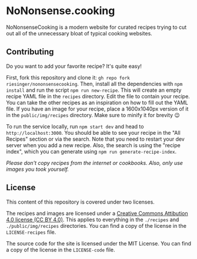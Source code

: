 # NoNonsense.cooking

NoNonsenseCooking is a modern website for curated recipes trying to cut out all of the unnecessary bloat of typical cooking websites.

## Contributing

Do you want to add your favorite recipe? It's quite easy!

First, fork this repository and clone it: `gh repo fork riesinger/nononsensecooking`. Then, install all the dependencies with `npm install` and run the script `npm run new-recipe`. This will create an empty recipe YAML file in the `recipes` directory. Edit the file to contain your recipe. You can take the other recipes as an inspiration on how to fill out the YAML file.
If you have an image for your recipe, place a 1600x1040px version of it in the `public/img/recipes` directory. Make sure to minify it for brevity 😉

To run the service locally, run `npm start dev` and head to `http://localhost:3000`. You should be able to see your recipe in the "All Recipes" section or via the search. Note that you need to restart your dev server when you add a new recipe. Also, the search is using the "recipe index", which you can generate using `npm run generate-recipe-index`.

_Please don't copy recipes from the internet or cookbooks. Also, only use images you took yourself._


## License

This content of this repository is covered under two licenses.

The recipes and images are licensed under a [Creative Commons Attibution 4.0 license (CC BY 4.0)](https://creativecommons.org/licenses/by/4.0/). This applies to everything in the `./recipes` and `./public/img/recipes` directories.
You can find a copy of the license in the `LICENSE-recipes` file.

The source code for the site is licensed under the MIT License.
You can find a copy of the license in the `LICENSE-code` file.
